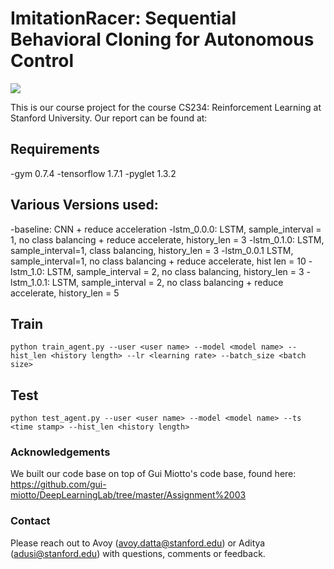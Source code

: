 # ImitationRacer: Sequential Behavioral Cloning for Autonomous Control
![](vid.gif)

This is our course project for the course CS234: Reinforcement Learning at Stanford University. Our report can be found at:

## Requirements
-gym 0.7.4
-tensorflow 1.7.1
-pyglet 1.3.2

## Various Versions used:

-baseline: CNN + reduce acceleration
-lstm_0.0.0: LSTM, sample_interval = 1, no class balancing + reduce accelerate, history_len = 3 
-lstm_0.1.0: LSTM, sample_interval=1, class balancing, history_len = 3
-lstm_0.0.1 LSTM, sample_interval=1, no class balancing + reduce accelerate, hist len = 10
-lstm_1.0: LSTM, sample_interval = 2, no class balancing, history_len = 3 
-lstm_1.0.1: LSTM, sample_interval = 2,  no class balancing + reduce accelerate, history_len = 5

## Train 
```
python train_agent.py --user <user name> --model <model name> --hist_len <history length> --lr <learning rate> --batch_size <batch size>
```

## Test
```
python test_agent.py --user <user name> --model <model name> --ts <time stamp> --hist_len <history length> 
```

### Acknowledgements
We built our code base on top of Gui Miotto's code base, found here: 
https://github.com/gui-miotto/DeepLearningLab/tree/master/Assignment%2003

### Contact
Please reach out to Avoy (avoy.datta@stanford.edu) or Aditya (adusi@stanford.edu) with questions, comments or feedback.